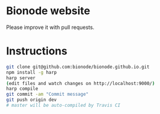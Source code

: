 # Bionode website

Please improve it with pull requests.

# Instructions
```bash
git clone git@github.com:bionode/bionode.github.io.git
npm install -g harp
harp server
(edit files and watch changes on http://localhost:9000/)
harp compile
git commit -am "Commit message"
git push origin dev
# master will be auto-compiled by Travis CI
```
